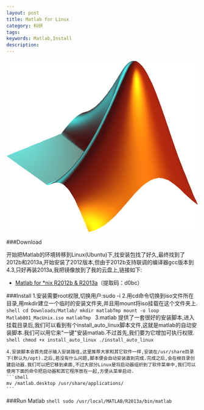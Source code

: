 ```yaml
---
layout: post
title: Matlab for Linux
category: 科研
tags: 
keywords: Matlab,Install
description: 
---
```


![Alt text](/public/img/matlab.png)

###Download

开始把Matlab的环境转移到Linux(Ubuntu)下,找安装包找了好久,最终找到了2012b和2013a,开始安装了2012版本,但由于2012b支持联调的编译器gcc版本到4.3,只好再装2013a,我把镜像放到了我的云盘上,链接如下:

- [Matlab for *nix R2012b & R2013a](http://yunpan.cn/cZ47CiZx2THin)（提取码：d0bc）

###Install
    1.安装需要root权限,切换用户:sudo -i
    2.用cd命令切换到iso文件所在目录,用mkdir建立一个临时的安装文件夹,并且用mount将iso挂载在这个文件夹上.
    ```shell
    cd Downloads/Matlab/
    mkdir matlabTmp
    mount -o loop Matlab801_MacUnix.iso matlabTmp
    ```
    3.matlab 提供了一套很好的安装脚本,进入挂载目录后,我们可以看到有个install_auto_linux脚本文件,这就是matlab的自动安装脚本.我们可以用它来"一键"安装matlab.不过首先,我们要为它增加可执行权限.
    ```shell
    chmod +x install_auto_linux
    ./install_auto_linux
    ```
    
    4.安装脚本会首先提示输入安装路径,这里推荐大家和其它软件一样,安装在/usr/share目录下(默认为/opt).之后,若没有什么问题,脚本便会自动安装直到完成.完成之后,会在根目录创建启动器.我们可以把它移到桌面,不过大部分Linux是将启动器组织到了软件菜单中,我们可以使用下面的命令把启动器和其它程序放在一起,方便从菜单启动.
    ```shell
    mv /matlab.desktop /usr/share/applications/
    ```
###Run Matlab
    ```shell
    sudo /usr/local/MATLAB/R2013a/bin/matlab 
    ```